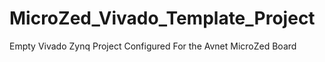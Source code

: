 # MicroZed_Vivado_Template_Project
Empty Vivado Zynq Project Configured For the Avnet MicroZed Board
